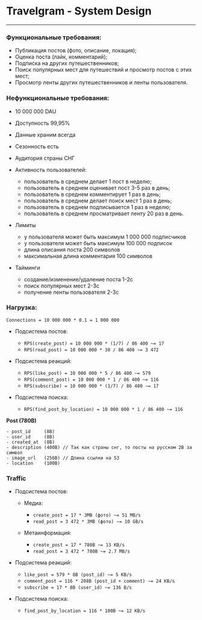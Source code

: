 # Travelgram - System Design

---

### Функциональные требования:

- Публикация постов (фото, описание, локация);
- Оценка поста (лайк, комментарий);
- Подписка на других путешественников;
- Поиск популярных мест для путешествий и просмотр постов с этих мест;
- Просмотр ленты других путешественников и ленты пользователя.

### Нефункциональные требования:

- 10 000 000 DAU
- Доступность 99,95%
- Данные храним всегда
- Сезонность есть
- Аудитория страны СНГ
- Активность пользователей:
  - пользователь в среднем делает 1 пост в неделю;
  - пользователь в среднем оценивает пост 3-5 раз в день;
  - пользователь в среднем комментирует 1 раз в день;
  - пользователь в среднем делает поиск мест 1 раз в день;
  - пользователь в среднем подписывается 1 раз в неделю;
  - пользователь в среднем просматривает ленту 20 раз в день.
- Лимиты
  - у пользователя может быть максимум 1 000 000 подписчиков
  - у пользователя может быть максимум 100 000 подписок
  - длина описания поста 200 символов
  - максимальная длина комментария 100 символов

- Тайминги
  - создание/изменение/удаление поста 1-2с
  - поиск популярных мест 2-3с
  - получение ленты пользователя 2-3с

### Нагрузка:

`Connections = 10 000 000 * 0.1 = 1 000 000`

- Подсистема постов:
  - `RPS(create_post) = 10 000 000 * (1/7) / 86 400 ~= 17`
  - `RPS(read_post) = 10 000 000 * 30 / 86 400 ~= 3 472`

- Подсистема реакций:
  - `RPS(like_post) = 10 000 000 * 5 / 86 400 ~= 579`
  - `RPS(comment_post) = 10 000 000 * 1 / 86 400 ~= 116`
  - `RPS(subscribe) = 10 000 000 * (1/7) / 86 400 ~= 17`

- Подсистема поиска:
  - `RPS(find_post_by_location) = 10 000 000 * 1 / 86 400 ~= 116`

**Post (780B)**
```
- post_id     (8B)
- user_id     (8B)
- created_at  (8B)
- description (400B) // Так как страны снг, то посты на русском 2B за символ
- image_url   (256B) // Длина ссылки на S3
- location    (100B)
```

### Traffic

- Подсистема постов:
  - Медиа:
    - `create_post = 17 * 3MB (фото) ~= 51 MB/s`
    - `read_post = 3 472 * 3MB (фото) ~= 10 GB/s`

  - Метаинформация:
      - `create_post = 17 * 780B ~= 13 KB/s`
      - `read_post = 3 472 * 780B ~= 2.7 MB/s`   

- Подсистема реакций:
    - `like_post = 579 * 8B (post_id) ~= 5 KB/s`
    - `comment_post = 116 * 208B (post_id + comment) ~= 24 KB/s`
    - `subscribe = 17 * 8B (user_id) ~= 136 B/s`

- Подсистема поиска:
    - `find_post_by_location = 116 * 100B ~= 12 KB/s`